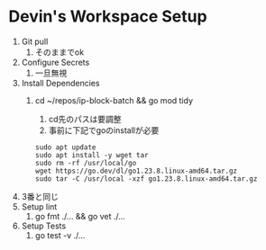 # Devin's Workspace Setup

1. Git pull
   1. そのままでok
2. Configure Secrets
   1. 一旦無視
3. Install Dependencies
   1. cd ~/repos/ip-block-batch && go mod tidy
      1. cd先のパスは要調整
      2. 事前に下記でgoのinstallが必要

        ```shell
        sudo apt update
        sudo apt install -y wget tar
        sudo rm -rf /usr/local/go
        wget https://go.dev/dl/go1.23.8.linux-amd64.tar.gz
        sudo tar -C /usr/local -xzf go1.23.8.linux-amd64.tar.gz
        ```
4. 3番と同じ
5. Setup lint
   1. go fmt ./... && go vet ./...
6. Setup Tests
   1. go test -v ./...
